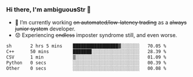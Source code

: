 ### Hi there, I'm ambiguou~~s~~Str 👋

<!--
**ambiguoustexture/ambiguoustexture** is a ✨ _special_ ✨ repository because its `README.md` (this file) appears on your GitHub profile.

Here are some ideas to get you started:
-->
- 🔭 I’m currently working ~~on automated/low-latency trading~~ as a ~~always junior system~~ developer.
- :worried: Experiencing ~~endless~~ imposter syndrome still, and even worse.

<!--START_SECTION:waka-->

```txt
sh       2 hrs 5 mins    █████████████████▓░░░░░░░   70.05 %
C++      50 mins         ███████░░░░░░░░░░░░░░░░░░   28.39 %
CSV      1 min           ▒░░░░░░░░░░░░░░░░░░░░░░░░   01.09 %
Python   0 secs          ░░░░░░░░░░░░░░░░░░░░░░░░░   00.39 %
Other    0 secs          ░░░░░░░░░░░░░░░░░░░░░░░░░   00.08 %
```

<!--END_SECTION:waka-->
